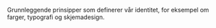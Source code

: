 Grunnleggende prinsipper som definerer vår identitet, for eksempel om farger, typografi og skjemadesign.

